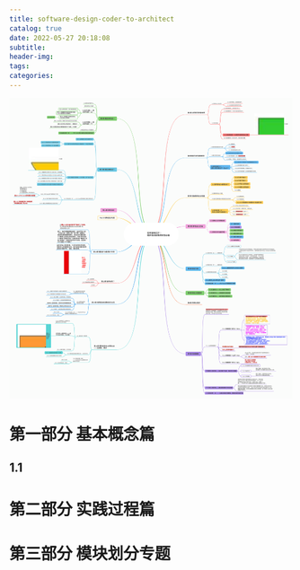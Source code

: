 ```yaml
---
title: software-design-coder-to-architect
catalog: true
date: 2022-05-27 20:18:08
subtitle:
header-img:
tags:
categories:
---
```


![](https://raw.githubusercontent.com/SoaringhawkCheng/blog/7adc49dd0e334ed486561eb4a45f6fe8c154447a/source/_posts/software-design-coder-to-architect/mind.svg)

# 第一部分 基本概念篇

## 1.1 

# 第二部分 实践过程篇



# 第三部分 模块划分专题

